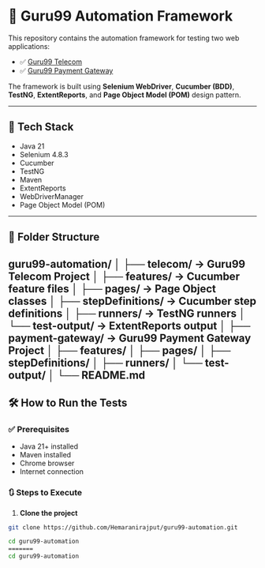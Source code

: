 # 🚀 Guru99 Automation Framework

This repository contains the automation framework for testing two web applications:
- ✅ [Guru99 Telecom](https://demo.guru99.com/telecom/index.html)
- ✅ [Guru99 Payment Gateway](https://demo.guru99.com/payment-gateway/index.php)

The framework is built using **Selenium WebDriver**, **Cucumber (BDD)**, **TestNG**, **ExtentReports**, and **Page Object Model (POM)** design pattern.

---

## 🧰 Tech Stack

- Java 21  
- Selenium 4.8.3  
- Cucumber  
- TestNG  
- Maven  
- ExtentReports  
- WebDriverManager  
- Page Object Model (POM)

---

## 📁 Folder Structure

guru99-automation/
│
├── telecom/ → Guru99 Telecom Project
│ ├── features/ → Cucumber feature files
│ ├── pages/ → Page Object classes
│ ├── stepDefinitions/ → Cucumber step definitions
│ ├── runners/ → TestNG runners
│ └── test-output/ → ExtentReports output
│
├── payment-gateway/ → Guru99 Payment Gateway Project
│ ├── features/
│ ├── pages/
│ ├── stepDefinitions/
│ ├── runners/
│ └── test-output/
│
└── README.md
---

## 🛠️ How to Run the Tests

### ✅ Prerequisites

- Java 21+ installed
- Maven installed
- Chrome browser
- Internet connection

### 🔃 Steps to Execute

1. **Clone the project**
```bash
git clone https://github.com/Hemaranirajput/guru99-automation.git

cd guru99-automation
=======
cd guru99-automation

